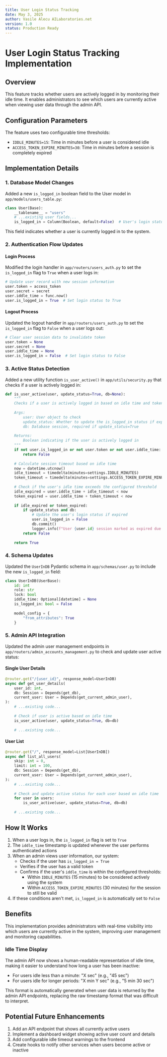 ```yaml
---
title: User Login Status Tracking
date: May 3, 2025
author: Vasile Alecu AILaboratories.net
version: 1.0
status: Production Ready
---
```


# User Login Status Tracking Implementation

## Overview

This feature tracks whether users are actively logged in by monitoring their idle time. It enables administrators to see which users are currently active when viewing user data through the admin API.

## Configuration Parameters

The feature uses two configurable time thresholds:

- `IDDLE_MINUTES=15`: Time in minutes before a user is considered idle
- `ACCESS_TOKEN_EXPIRE_MINUTES=30`: Time in minutes before a session is completely expired

## Implementation Details

### 1. Database Model Changes

Added a new `is_logged_in` boolean field to the User model in `app/models/users_table.py`:

```python
class User(Base):
    __tablename__ = "users"
    # ...existing user fields...
    is_logged_in = Column(Boolean, default=False)  # User's login status, True if currently logged in
```

This field indicates whether a user is currently logged in to the system.

### 2. Authentication Flow Updates

#### Login Process

Modified the login handler in `app/routers/users_auth.py` to set the `is_logged_in` flag to `True` when a user logs in:

```python
# Update user record with new session information
user.token = access_token
user.secret = secret
user.iddle_time = func.now()
user.is_logged_in = True  # Set login status to True
```

#### Logout Process

Updated the logout handler in `app/routers/users_auth.py` to set the `is_logged_in` flag to `False` when a user logs out:

```python
# Clear user session data to invalidate token
user.token = None
user.secret = None
user.iddle_time = None
user.is_logged_in = False  # Set login status to False
```

### 3. Active Status Detection

Added a new utility function `is_user_active()` in `app/utils/security.py` that checks if a user is actively logged in:

```python
def is_user_active(user, update_status=True, db=None):
    """
    Checks if a user is actively logged in based on idle time and token status
    
    Args:
        user: User object to check
        update_status: Whether to update the is_logged_in status if expired (default: True)
        db: Database session, required if update_status=True
        
    Returns:
        Boolean indicating if the user is actively logged in
    """
    if not user.is_logged_in or not user.token or not user.iddle_time:
        return False
    
    # Calculate session timeout based on idle time
    now = datetime.utcnow()
    idle_timeout = timedelta(minutes=settings.IDDLE_MINUTES)
    token_timeout = timedelta(minutes=settings.ACCESS_TOKEN_EXPIRE_MINUTES)
    
    # Check if the user's idle time exceeds the configured threshold
    idle_expired = user.iddle_time + idle_timeout < now
    token_expired = user.iddle_time + token_timeout < now
    
    if idle_expired or token_expired:
        if update_status and db:
            # Update the user's login status if expired
            user.is_logged_in = False
            db.commit()
            logger.info(f"User {user.id} session marked as expired due to inactivity")
        return False
    
    return True
```

### 4. Schema Updates

Updated the `UserInDB` Pydantic schema in `app/schemas/user.py` to include the new `is_logged_in` field:

```python
class UserInDB(UserBase):
    id: int
    role: str
    lock: bool
    iddle_time: Optional[datetime] = None
    is_logged_in: bool = False
    
    model_config = {
        "from_attributes": True
    }
```

### 5. Admin API Integration

Updated the admin user management endpoints in `app/routers/admin_accounts_management.py` to check and update user active status:

#### Single User Details

```python
@router.get("/{user_id}", response_model=UserInDB)
async def get_user_details(
    user_id: int,
    db: Session = Depends(get_db),
    current_user: User = Depends(get_current_admin_user),
):
    # ...existing code...
    
    # Check if user is active based on idle time
    is_user_active(user, update_status=True, db=db)
    
    # ...existing code...
```

#### User List

```python
@router.get("/", response_model=List[UserInDB])
async def list_all_users(
    skip: int = 0,
    limit: int = 100,
    db: Session = Depends(get_db),
    current_user: User = Depends(get_current_admin_user),
):
    # ...existing code...
    
    # Check and update active status for each user based on idle time
    for user in users:
        is_user_active(user, update_status=True, db=db)
    
    # ...existing code...
```

## How It Works

1. When a user logs in, the `is_logged_in` flag is set to `True`
2. The `iddle_time` timestamp is updated whenever the user performs authenticated actions
3. When an admin views user information, our system:
   - Checks if the user has `is_logged_in = True`
   - Verifies if the user has a valid token
   - Confirms if the user's `iddle_time` is within the configured thresholds:
     - Within `IDDLE_MINUTES` (15 minutes) to be considered actively using the system
     - Within `ACCESS_TOKEN_EXPIRE_MINUTES` (30 minutes) for the session to still be valid
4. If these conditions aren't met, `is_logged_in` is automatically set to `False`

## Benefits

This implementation provides administrators with real-time visibility into which users are currently active in the system, improving user management and monitoring capabilities.

### Idle Time Display

The admin API now shows a human-readable representation of idle time, making it easier to understand how long a user has been inactive:

- For users idle less than a minute: "X sec" (e.g., "45 sec")
- For users idle for longer periods: "X min Y sec" (e.g., "5 min 30 sec")

This format is automatically generated when user data is returned by the admin API endpoints, replacing the raw timestamp format that was difficult to interpret.

## Potential Future Enhancements

1. Add an API endpoint that shows all currently active users
2. Implement a dashboard widget showing active user count and details
3. Add configurable idle timeout warnings to the frontend
4. Create hooks to notify other services when users become active or inactive